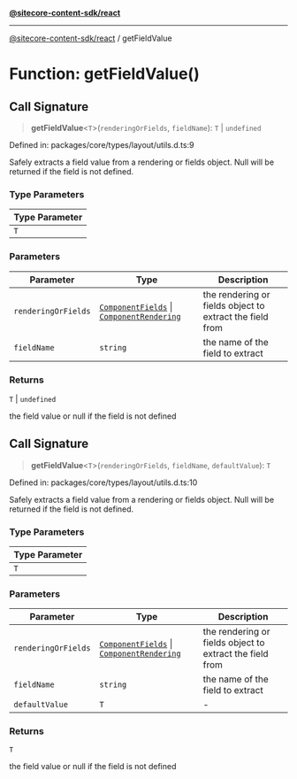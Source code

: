 [**@sitecore-content-sdk/react**](../README.md)

***

[@sitecore-content-sdk/react](../README.md) / getFieldValue

# Function: getFieldValue()

## Call Signature

> **getFieldValue**\<`T`\>(`renderingOrFields`, `fieldName`): `T` \| `undefined`

Defined in: packages/core/types/layout/utils.d.ts:9

Safely extracts a field value from a rendering or fields object.
Null will be returned if the field is not defined.

### Type Parameters

| Type Parameter |
| ------ |
| `T` |

### Parameters

| Parameter | Type | Description |
| ------ | ------ | ------ |
| `renderingOrFields` | [`ComponentFields`](../interfaces/ComponentFields.md) \| [`ComponentRendering`](../interfaces/ComponentRendering.md) | the rendering or fields object to extract the field from |
| `fieldName` | `string` | the name of the field to extract |

### Returns

`T` \| `undefined`

the field value or null if the field is not defined

## Call Signature

> **getFieldValue**\<`T`\>(`renderingOrFields`, `fieldName`, `defaultValue`): `T`

Defined in: packages/core/types/layout/utils.d.ts:10

Safely extracts a field value from a rendering or fields object.
Null will be returned if the field is not defined.

### Type Parameters

| Type Parameter |
| ------ |
| `T` |

### Parameters

| Parameter | Type | Description |
| ------ | ------ | ------ |
| `renderingOrFields` | [`ComponentFields`](../interfaces/ComponentFields.md) \| [`ComponentRendering`](../interfaces/ComponentRendering.md) | the rendering or fields object to extract the field from |
| `fieldName` | `string` | the name of the field to extract |
| `defaultValue` | `T` | - |

### Returns

`T`

the field value or null if the field is not defined
